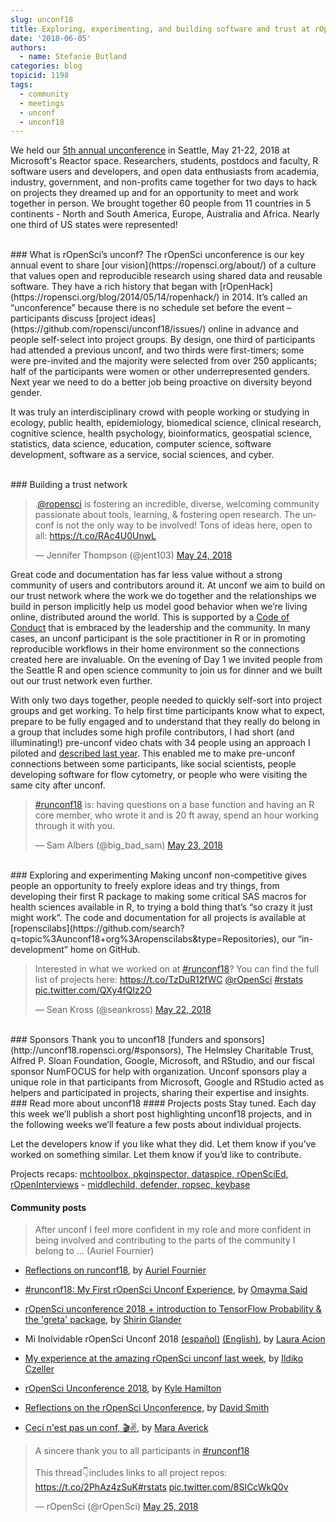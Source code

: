 ```yaml
---
slug: unconf18
title: Exploring, experimenting, and building software and trust at rOpenSci’s unconf18
date: '2018-06-05'
authors:
  - name: Stefanie Butland
categories: blog
topicid: 1198
tags:
  - community
  - meetings
  - unconf
  - unconf18
---
```

We held our [5th annual unconference](http://unconf18.ropensci.org/) in Seattle, May 21-22, 2018 at Microsoft's Reactor space. Researchers, students, postdocs and faculty, R software users and developers, and open data enthusiasts from academia, industry, government, and non-profits came together for two days to hack on projects they dreamed up and for an opportunity to meet and work together in person. We brought together 60 people from 11 countries in 5 continents - North and South America, Europe, Australia and Africa. Nearly one third of US states were represented!

</br>
### What is rOpenSci’s unconf?
The rOpenSci unconference is our key annual event to share [our vision](https://ropensci.org/about/) of a culture that values open and reproducible research using shared data and reusable software. They have a rich history that began with [rOpenHack](https://ropensci.org/blog/2014/05/14/ropenhack/) in 2014. It’s called an “unconference” because there is no schedule set before the event – participants discuss [project ideas](https://github.com/ropensci/unconf18/issues/) online in advance and people self-select into project groups. By design, one third of participants had attended a previous unconf, and two thirds were first-timers; some were pre-invited and the majority were selected from over 250 applicants; half of the participants were women or other underrepresented genders. Next year we need to do a better job being proactive on diversity beyond gender.

It was truly an interdisciplinary crowd with people working or studying in ecology, public health, epidemiology, biomedical science, clinical research, cognitive science, health psychology, bioinformatics, geospatial science, statistics, data science, education, computer science, software development, software as a service, social sciences, and cyber.

</br>
### Building a trust network

<blockquote class="twitter-tweet" data-conversation="none" data-cards="hidden" data-partner="tweetdeck"><p lang="en" dir="ltr">.<a href="https://twitter.com/rOpenSci?ref_src=twsrc%5Etfw">@ropensci</a> is fostering an incredible, diverse, welcoming community passionate about tools, learning, &amp; fostering open research. The unconf is not the only way to be involved! Tons of ideas here, open to all: <a href="https://t.co/RAc4U0UnwL">https://t.co/RAc4U0UnwL</a></p>&mdash; Jennifer Thompson (@jent103) <a href="https://twitter.com/jent103/status/999667923651358721?ref_src=twsrc%5Etfw">May 24, 2018</a></blockquote>

Great code and documentation has far less value without a strong community of users and contributors around it. At unconf we aim to build on our trust network where the work we do together and the relationships we build in person implicitly help us model good behavior when we’re living online, distributed around the world. This is supported by a [Code of Conduct](https://ropensci.org/coc/) that is embraced by the leadership and the community. In many cases, an unconf participant is the sole practitioner in R or in promoting reproducible workflows in their home environment so the connections created here are invaluable. On the evening of Day 1 we invited people from the Seattle R and open science community to join us for dinner and we built out our trust network even further.

With only two days together, people needed to quickly self-sort into project groups and get working. To help first time participants know what to expect, prepare to be fully engaged and to understand that they really do belong in a group that includes some high profile contributors, I had short (and illuminating!) pre-unconf video chats with 34 people using an approach I piloted and [described last year](https://ropensci.org/blog/2017/12/01/unconf-welcome/). This enabled me to make pre-unconf connections between some participants, like social scientists, people developing software for flow cytometry, or people who were visiting the same city after unconf.

<blockquote class="twitter-tweet" data-lang="en"><p lang="en" dir="ltr"><a href="https://twitter.com/hashtag/runconf18?src=hash&amp;ref_src=twsrc%5Etfw">#runconf18</a> is: having questions on a base function and having an R core member, who wrote it and is 20 ft away, spend an hour working through it with you.</p>&mdash; Sam Albers (@big_bad_sam) <a href="https://twitter.com/big_bad_sam/status/999283165213540352?ref_src=twsrc%5Etfw">May 23, 2018</a></blockquote>

</br>
### Exploring and experimenting
Making unconf non-competitive gives people an opportunity to freely explore ideas and try things, from developing their first R package to making some critical SAS macros for health sciences available in R, to trying a bold thing that’s “so crazy it just might work”. The code and documentation for all projects is available at [ropenscilabs](https://github.com/search?q=topic%3Aunconf18+org%3Aropenscilabs&type=Repositories), our “in-development” home on GitHub.
</br>

<blockquote class="twitter-tweet" data-partner="tweetdeck"><p lang="en" dir="ltr">Interested in what we worked on at <a href="https://twitter.com/hashtag/runconf18?src=hash&amp;ref_src=twsrc%5Etfw">#runconf18</a>? You can find the full list of projects here: <a href="https://t.co/TzDuR12fWC">https://t.co/TzDuR12fWC</a> <a href="https://twitter.com/rOpenSci?ref_src=twsrc%5Etfw">@rOpenSci</a> <a href="https://twitter.com/hashtag/rstats?src=hash&amp;ref_src=twsrc%5Etfw">#rstats</a> <a href="https://t.co/QXy4fQIz2O">pic.twitter.com/QXy4fQIz2O</a></p>&mdash; Sean Kross (@seankross) <a href="https://twitter.com/seankross/status/999073432494006273?ref_src=twsrc%5Etfw">May 22, 2018</a></blockquote>

</br>
### Sponsors
Thank you to unconf18 [funders and sponsors](http://unconf18.ropensci.org/#sponsors), The Helmsley Charitable Trust, Alfred P. Sloan Foundation, Google, Microsoft, and RStudio, and our fiscal sponsor NumFOCUS for help with organization. Unconf sponsors play a unique role in that participants from Microsoft, Google and RStudio acted as helpers and participated in projects, sharing their expertise and insights.

</br>
### Read more about unconf18
#### Projects posts
Stay tuned. Each day this week we’ll publish a short post highlighting unconf18 projects, and in the following weeks we’ll feature a few posts about individual projects.

Let the developers know if you like what they did. Let them know if you’ve worked on something similar. Let them know if you’d like to contribute.

Projects recaps: [mchtoolbox, pkginspector, dataspice, rOpenSciEd, rOpenInterviews](https://ropensci.org/blog/2018/06/05/unconf_recap_1/) - [middlechild, defender, ropsec, keybase](https://ropensci.org/blog/2018/06/06/unconf18_recap_2/)

#### Community posts
> After unconf I feel more confident in my role and more confident in being involved and contributing to the parts of the community I belong to ... (Auriel Fournier)

- [Reflections on runconf18](http://aurielfournier.github.io/runconf18/), by [Auriel Fournier](https://twitter.com/RallidaeRule)

- [#runconf18: My First rOpenSci Unconf Experience](http://www.onceupondata.com/2018/05/29/ropensci-runconf18/), by [Omayma Said](https://twitter.com/OmaymaS_)

- [rOpenSci unconference 2018 + introduction to TensorFlow Probability & the 'greta' package](https://shirinsplayground.netlify.com/2018/05/ropensci_unconf18/), by [Shirin Glander](https://twitter.com/ShirinGlander)

- Mi Inolvidable rOpenSci Unconf 2018 [(español)](https://gist.github.com/lauracion/c180b98418e2c289ffe666e98f6a2504) [(English)](https://gist.github.com/lauracion/ac230372fa10d39e3b8749c9bdd1067e), by [Laura Acion](https://twitter.com/_lacion_?lang=en)

- [My experience at the amazing rOpenSci unconf last week](https://ildiczeller.com/2018/06/01/my-runconf18-experience/), by [Ildiko Czeller](https://twitter.com/czeildi)

- [rOpenSci Unconference 2018](http://kylehamilton.com/post/2018-06-01-ropensci-unconf-2018/), by [Kyle Hamilton](https://twitter.com/kylehamilton)

- [Reflections on the rOpenSci Unconference](http://blog.revolutionanalytics.com/2018/05/reflections-on-the-ropensci-unconference.html), by [David Smith](https://twitter.com/revodavid)

- [Ceci n'est pas un conf, 🎬✌️](https://maraaverick.rbind.io/2018/05/ceci-n-est-pas-un-conf-take-two/), by [Mara Averick](https://twitter.com/dataandme)

<blockquote class="twitter-tweet" data-lang="en"><p lang="en" dir="ltr">A sincere thank you to all participants in <a href="https://twitter.com/hashtag/runconf18?src=hash&amp;ref_src=twsrc%5Etfw">#runconf18</a> <br><br>This thread👇includes links to all project repos: <a href="https://t.co/2PhAz4zSuK">https://t.co/2PhAz4zSuK</a><a href="https://twitter.com/hashtag/rstats?src=hash&amp;ref_src=twsrc%5Etfw">#rstats</a> <a href="https://t.co/8SICcWkQ0v">pic.twitter.com/8SICcWkQ0v</a></p>&mdash; rOpenSci (@rOpenSci) <a href="https://twitter.com/rOpenSci/status/1000024996876468224?ref_src=twsrc%5Etfw">May 25, 2018</a></blockquote>
<script async src="https://platform.twitter.com/widgets.js" charset="utf-8"></script>

